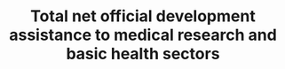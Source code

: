 ---
title: 'Total  net  official  development  assistance  to  medical  research  and  basic  health  sectors'
permalink: /3-b-2/
sdg_goal: 3
layout: indicator
indicator: 3.b.2
indicator_variable: null
graph: null
graph_title: null
graph_type_description: null
graph_status_notes: Assigned
variable_description: null
variable_notes: null
un_designated_tier: '1'
un_custodial_agency: OECD
target_id: 3.b
has_metadata: true
rationale_interpretation: 'ODA  is  the  accepted  measure  of  international  development  co-operation.  Separate  data  are  available  on  aid  to  medical  research  for  the  benefit  of  developing  countries  and  on  aid  in  support  of  basic  health  interventions,  but  the  total  of  the  two  most  closely  matches  the  target.'
goal_meta_link: 'http://unstats.un.org/sdgs/files/metadata-compilation/Metadata-Goal-3.pdf'
goal_meta_link_page: 38
indicator_name: 'Total  net  official  development  assistance  to  medical  research  and  basic  health  sectors'
target: 'Support  the  research  and  development  of  vaccines  and  medicines  for  the  communicable  and  non-communicable  diseases  that  primarily  affect  developing  countries,  provide  access  to  affordable  essential  medicines  and  vaccines,  in  ac'
actual_indicator_available: null
actual_indicator_available_description: null
indicator_definition: 'Total  net  official  development  assistance  (ODA)  to  the  medical  research  (purpose  code  12182)  and  basic  health  (code  122)  sectors.  Data  expressed  in  US  dollars  at  the  average  annual  exchange  rate.'
method_of_computation: ''
comments_and_limitations: null
periodicity: null
time_period: null
unit_of_measure: null
disaggregation_categories: null
disaggregation_geography: null
date_of_national_source_publication: null
date_metadata_updated: null
scheduled_update_by_national_source: null
scheduled_update_by_SDG_team: null
source_agency_staff_name: null
source_agency_staff_email: null
source_agency_survey_dataset: null
source_title: null
source_url: null
source_notes: null
international_and_national_references: null  
---